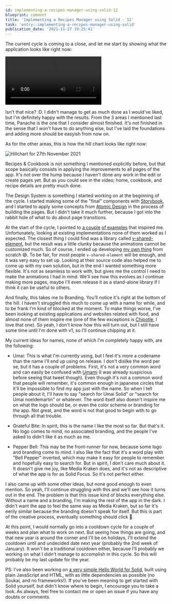 ```yaml
---
id: implementing-a-recipes-manager-using-solid-12
blueprint: comment
title: 'Implementing a Recipes Manager using Solid - 12'
task: 'entry::implementing-a-recipes-manager-using-solid'
publication_date: '2021-11-27 19:25:41'
---
```


The current cycle is coming to a close, and let me start by showing what the application looks like right now:

<a href="https://noeldemartin.com/videos/umai-page-transitions.mp4" target="_blank">
    <video autoplay loop>
        <source src="/videos/umai-page-transitions.mp4" type="video/mp4">
    </video>
</a>

Isn't that nice? :D. I didn't manage to get as much done as I would've liked, but I'm definitely happy with the results. From the 3 areas I mentioned last time, Panache is the one that I consider almost finished. It's not finished in the sense that I won't have to do anything else, but I've laid the foundations and adding more should be easyish from now on.

As for the other areas, this is how the hill chart looks like right now:

![Hillchart for 27th November 2021](/img/tasks/hillchart-2021-11-27.png)

Recipes & Cookbook is not something I mentioned explicitly before, but that scope basically consists in applying the improvements to all pages of the app. It's not over the hump because I haven't done any work in the edit or create pages yet. But as you could see in the video; home, cookbook, and recipe details are pretty much done.

The Design System is something I started working on at the beginning of the cycle. I started making some of the "final" components with [Storybook](https://storybook.js.org/), and I started to apply some concepts from [Atomic Design](https://atomicdesign.bradfrost.com/chapter-2/) in the process of building the pages. But I didn't take it much further, because I got into the rabbit hole of what to do about page transitions.

At the start of the cycle, I pointed to [a couple](https://pagetransitions.netlify.app/) [of examples](https://twitter.com/ryanflorence/status/1186675229621248000) that inspired me. Unfortunately, looking at existing implementations none of them worked as I expected. The closest thing I could find was a library called [v-shared-element](https://justintaddei.github.io/v-shared-element/), but the result was a little clunky because the animations cannot be customized much. So of course, I ended up developing [my own thing](https://github.com/NoelDeMartin/umai/blob/main/src/components/RecipeCard.vue#L3..L12) from scratch 😅. To be fair, for most people `v-shared-element` will be enough, and it was very easy to set up. Looking at their source code also helped me to come up with my own solution, but in the end I wanted something more flexible. It's not as seamless to work with, but gives me the control I need to make the animations I had in mind. We'll see how this evolves as I continue making more pages, maybe I'll even release it as a stand-alone library if I think it can be useful to others.

And finally, this takes me to Branding. You'll notice it's right at the bottom of the hill. I haven't struggled this much to come up with a name for while, and to be frank I'm kind of blocked at the moment. To make things worse, I've been looking at existing applications and websites related with food, and almost none of them inspire me (one of the few exceptions is [Chipotle](https://chipotle.com/), I love that one). So yeah, I don't know how this will turn out, but I still have some time until I'm done with v1, so I'll continue chipping at it.

My current ideas for names, none of which I'm completely happy with, are the following:

- Umai: This is what I'm currently using, but I feel it's more a codename than the name I'll end up using on release. I don't dislike the word per se, but it has a couple of problems. First, it's not a very common word and can easily be confused with [Umami](https://twitter.com/VincentTunru/status/1464637840214659075) (I was already suspicious before seeing that tweet though). Even though it's not a common word that people will remember, it's common enough in japanese circles that it'll be impossible to find my app just with the name. So when I tell people about it, I'll have to say "search for Umai Solid" or "search for Umai noeldemartin" or whatever. The word itself also doesn't inspire me on what the logo should be, or even the color scheme or branding for the app. Not great, and the word is not that good to begin with to go through all that trouble.

- Grateful Bite: In spirit, this is the name I like the most so far. But that's it. No logo comes to mind, no associated branding, and the people I've asked to didn't like it as much as me.

- Pepper Bell: This may be the front-runner for now, because some logo and branding come to mind. I also like the fact that it's a word play with "Bell Pepper" inverted, which may make it easy for people to remember and hopefully easy to search for. But in spirit, I don't care much about it. It doesn't give me joy, like Media Kraken does, and it's not as descriptive of what the app is for as Solid Focus. So it's not perfect either.

I also came up with some other ideas, but none good enough to even mention. So yeah, I'll continue struggling with this and we'll see how it turns out in the end. The problem is that this issue kind of blocks everything else. Without a name and a branding, I'm making the rest of the app in the dark. I didn't want the app to feel the same way as Media Kraken, but so far it's eerily similar because the branding doesn't speak for itself. But this is part of the creative process, eventually something should click 🤞.

At this point, I would normally go into a cooldown cycle for a couple of weeks and plan what to work on next. But seeing how things are going, and that new year is around the corner and I'll be on holidays, I'll extend the cooldown until and undecided date next year (probably the 2nd week of January). It won't be a traditional cooldown either, because I'll probably we working on what I didn't manage to accomplish in this cycle. So this will probably be my last update for the year.

PS: I've also been working on [a very simple Hello World for Solid](https://hello.0data.app/solid/), built using plain JavaScript and HTML, with as little dependencies as possible (no Soukai, and no frameworks!). If you've been meaning to get started with Solid yourself, but didn't know where to begin, I encourage you to take a look. As always, feel free to contact me or open an issue if you have any doubts or comments.

